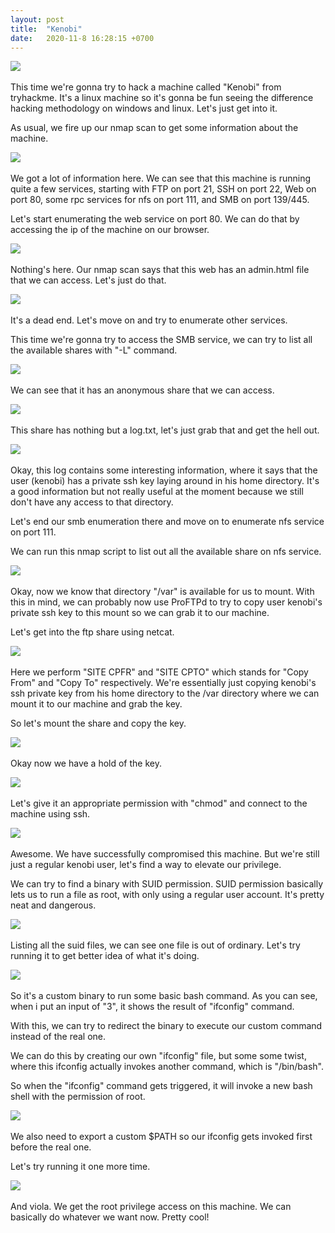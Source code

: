 ```yaml
---
layout: post
title:  "Kenobi"
date:   2020-11-8 16:28:15 +0700
---
```

![](https://i.imgur.com/JY2dZYm.png)
&nbsp;  


This time we're gonna try to hack a machine called "Kenobi" from tryhackme. It's a linux machine so it's gonna be fun seeing the difference hacking methodology on windows and linux.
Let's just get into it.

As usual, we fire up our nmap scan to get some information about the machine.

![](https://i.imgur.com/k9rZ0ef.png)
&nbsp;  

We got a lot of information here. We can see that this machine is running quite a few services, starting with FTP on port 21, SSH on port 22, Web on port 80, some rpc services for nfs on port 111, and SMB on port 139/445.

Let's start enumerating the web service on port 80. We can do that by accessing the ip of the machine on our browser.

![](https://i.imgur.com/rDu7l3J.png)
&nbsp;  

Nothing's here. Our nmap scan says that this web has an admin.html file that we can access.
Let's just do that.

![](https://i.imgur.com/AmJi0OV.png)
&nbsp;  

It's a dead end.
Let's move on and try to enumerate other services.

This time we're gonna try to access the SMB service, we can try to list	all the available shares with "-L" command.

![](https://i.imgur.com/s803n9n.png)
&nbsp;  


We can see that it has an anonymous share that we can access.

![](https://i.imgur.com/dCqxnsN.png)
&nbsp;  

This share has nothing but a log.txt, let's just grab that and get the hell out.

![](https://i.imgur.com/ErIBzal.png)
&nbsp;  

Okay, this log contains some interesting information, where it says that the user (kenobi) has a private ssh key laying around in his home directory. It's a good information but not really useful at the moment because we still don't have any access to that directory.

Let's end our smb enumeration there and move on to enumerate nfs service on port 111.

We can run this nmap script to list out all the available share on nfs service.

![](https://i.imgur.com/vFxq0kz.png)
&nbsp;  

Okay, now we know that directory "/var" is available for us to mount. 
With this in mind, we can probably now use ProFTPd to try to copy user kenobi's private ssh key to this mount so we can grab it to our machine.

Let's get into the ftp share using netcat.

![](https://i.imgur.com/kUQGGTr.png)
&nbsp;  


Here we perform "SITE CPFR" and "SITE CPTO" which stands for "Copy From" and "Copy To" respectively.
We're essentially just copying kenobi's ssh private key from his home directory to the /var directory where we can mount it to our machine and grab the key.

So let's mount the share and copy the key.

![](https://i.imgur.com/YHeTt5g.png)
&nbsp;  

Okay now we have a hold of the key.

![](https://i.imgur.com/pyNCFMc.png)
&nbsp;  


Let's give it an appropriate permission with "chmod" and connect to the machine using ssh.

![](https://i.imgur.com/vginJVg.png)
&nbsp;  


Awesome. We have successfully compromised this machine.
But we're still just a regular kenobi user, let's find a way to elevate our privilege.


We can try to find a binary with SUID permission.
SUID permission basically lets us to run a file as root, with only using a regular user account. It's pretty neat and dangerous.

![](https://i.imgur.com/YGSOulD.png)
&nbsp;  

Listing all the suid files, we can see one file is out of ordinary.
Let's try running it to get better idea of what it's doing.

![](https://i.imgur.com/GYCJCmT.png)
&nbsp;  

So it's a custom binary to run some basic bash command.
As you can see, when i put an input of "3", it shows the result of "ifconfig" command.

With this, we can try to redirect the binary to execute our custom command instead of the real one.

We can do this by creating our own "ifconfig" file, but some some twist, where this ifconfig actually invokes another command, which is "/bin/bash". 

So when the "ifconfig" command gets triggered, it will invoke a new bash shell with the permission of root.

![](https://i.imgur.com/ebY26vh.png)
&nbsp;  

We also need to export a custom $PATH so our ifconfig gets invoked first before the real one.


Let's try running it one more time.

![](https://i.imgur.com/3x8BWoQ.png)
&nbsp;  


And viola. We get the root privilege access on this machine.
We can basically do whatever we want now. Pretty cool!
